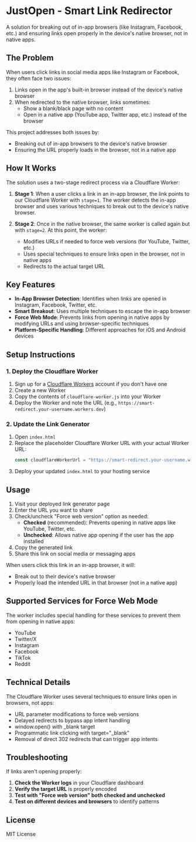 # JustOpen - Smart Link Redirector

A solution for breaking out of in-app browsers (like Instagram, Facebook, etc.) and ensuring links open properly in the device's native browser, not in native apps.

## The Problem

When users click links in social media apps like Instagram or Facebook, they often face two issues:

1. Links open in the app's built-in browser instead of the device's native browser
2. When redirected to the native browser, links sometimes:
   - Show a blank/black page with no content
   - Open in a native app (YouTube app, Twitter app, etc.) instead of the browser

This project addresses both issues by:
- Breaking out of in-app browsers to the device's native browser
- Ensuring the URL properly loads in the browser, not in a native app

## How It Works

The solution uses a two-stage redirect process via a Cloudflare Worker:

1. **Stage 1**: When a user clicks a link in an in-app browser, the link points to our Cloudflare Worker with `stage=1`. The worker detects the in-app browser and uses various techniques to break out to the device's native browser.

2. **Stage 2**: Once in the native browser, the same worker is called again but with `stage=2`. At this point, the worker:
   - Modifies URLs if needed to force web versions (for YouTube, Twitter, etc.)
   - Uses special techniques to ensure links open in the browser, not in native apps
   - Redirects to the actual target URL

## Key Features

- **In-App Browser Detection**: Identifies when links are opened in Instagram, Facebook, Twitter, etc.
- **Smart Breakout**: Uses multiple techniques to escape the in-app browser
- **Force Web Mode**: Prevents links from opening in native apps by modifying URLs and using browser-specific techniques
- **Platform-Specific Handling**: Different approaches for iOS and Android devices

## Setup Instructions

### 1. Deploy the Cloudflare Worker

1. Sign up for a [Cloudflare Workers](https://workers.cloudflare.com/) account if you don't have one
2. Create a new Worker
3. Copy the contents of `cloudflare-worker.js` into your Worker
4. Deploy the Worker and note the URL (e.g., `https://smart-redirect.your-username.workers.dev`)

### 2. Update the Link Generator

1. Open `index.html`
2. Replace the placeholder Cloudflare Worker URL with your actual Worker URL:
   ```javascript
   const cloudflareWorkerUrl = "https://smart-redirect.your-username.workers.dev";
   ```
3. Deploy your updated `index.html` to your hosting service

## Usage

1. Visit your deployed link generator page
2. Enter the URL you want to share
3. Check/uncheck "Force web version" option as needed:
   - **Checked** (recommended): Prevents opening in native apps like YouTube, Twitter, etc.
   - **Unchecked**: Allows native app opening if the user has the app installed
4. Copy the generated link
5. Share this link on social media or messaging apps

When users click this link in an in-app browser, it will:
- Break out to their device's native browser
- Properly load the intended URL in that browser (not in a native app)

## Supported Services for Force Web Mode

The worker includes special handling for these services to prevent them from opening in native apps:
- YouTube
- Twitter/X
- Instagram
- Facebook
- TikTok
- Reddit

## Technical Details

The Cloudflare Worker uses several techniques to ensure links open in browsers, not apps:
- URL parameter modifications to force web versions
- Delayed redirects to bypass app intent handling
- window.open() with _blank target
- Programmatic link clicking with target="_blank"
- Removal of direct 302 redirects that can trigger app intents

## Troubleshooting

If links aren't opening properly:

1. **Check the Worker logs** in your Cloudflare dashboard
2. **Verify the target URL** is properly encoded
3. **Test with "Force web version" both checked and unchecked**
4. **Test on different devices and browsers** to identify patterns

## License

MIT License 